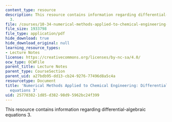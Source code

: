```yaml
---
content_type: resource
description: This resource contains information regarding differential-algebraic equations
  3.
file: /courses/10-34-numerical-methods-applied-to-chemical-engineering-fall-2015/257703821d85d38298d95962bc24f399_MIT10_34F15_Lec18.pdf
file_size: 1933798
file_type: application/pdf
hide_download: true
hide_download_original: null
learning_resource_types:
- Lecture Notes
license: https://creativecommons.org/licenses/by-nc-sa/4.0/
ocw_type: OCWFile
parent_title: Lecture Notes
parent_type: CourseSection
parent_uid: a27bdb95-dd13-cb24-9276-77496d8a5c4a
resourcetype: Document
title: 'Numerical Methods Applied to Chemical Engineering: Differential-algebraic
  equations 3'
uid: 25770382-1d85-d382-98d9-5962bc24f399
---
```

This resource contains information regarding differential-algebraic equations 3.